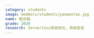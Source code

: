 ```yaml
---
category: students
image: members/students/yaowentao.jpg
name: 姚文韬
grade: 2020
research: Serverless系统优化、系统安全
---
```

